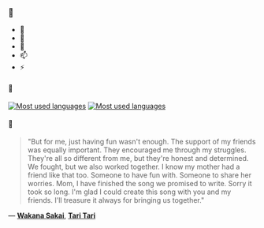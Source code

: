 ### 👋

- 🔭
- 🌱
- 💬
- 📫
- ⚡

#### 🧏

[![Most used languages](https://github-readme-stats-aynah.vercel.app/api/top-langs/?username=aynh&theme=solarized-dark&langs_count=6&layout=compact&hide_title=true)](https://github.com/anuraghazra/github-readme-stats#gh-dark-mode-only)
[![Most used languages](https://github-readme-stats-aynah.vercel.app/api/top-langs/?username=aynh&theme=solarized-light&langs_count=6&layout=compact&hide_title=true)](https://github.com/anuraghazra/github-readme-stats#gh-light-mode-only)

#### 💬

> "But for me, just having fun wasn't enough. The support of my friends was equally important. They encouraged me through my struggles. They're all so different from me, but they're honest and determined. We fought, but we also worked together. I know my mother had a friend like that too. Someone to have fun with. Someone to share her worries. Mom, I have finished the song we promised to write. Sorry it took so long. I'm glad I could create this song with you and my friends. I'll treasure it always for bringing us together."

&mdash; [**Wakana Sakai**](https://myanimelist.net/character.php?q=Wakana%20Sakai&cat=character), [**Tari Tari**](https://myanimelist.net/search/all?q=Tari%20Tari&cat=all)
